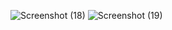 ![Screenshot (18)](https://user-images.githubusercontent.com/76279317/110244604-842f4380-7f85-11eb-94cc-adac86e0387f.png)
![Screenshot (19)](https://user-images.githubusercontent.com/76279317/110244605-885b6100-7f85-11eb-943d-6de5eb49324a.png)
